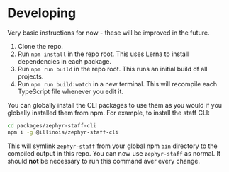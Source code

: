 # Developing

Very basic instructions for now - these will be improved in the future.

1. Clone the repo.
1. Run `npm install` in the repo root. This uses Lerna to install dependencies in each package.
1. Run `npm run build` in the repo root. This runs an initial build of all projects.
1. Run `npm run build:watch` in a new terminal. This will recompile each TypeScript file whenever you edit it.

You can globally install the CLI packages to use them as you would if you globally installed them from npm. For example, to install the staff CLI:

```sh
cd packages/zephyr-staff-cli
npm i -g @illinois/zephyr-staff-cli
```

This will symlink `zephyr-staff` from your global npm `bin` directory to the compiled output in this repo. You can now use `zephyr-staff` as normal. It should **not** be necessary to run this command aver every change.
